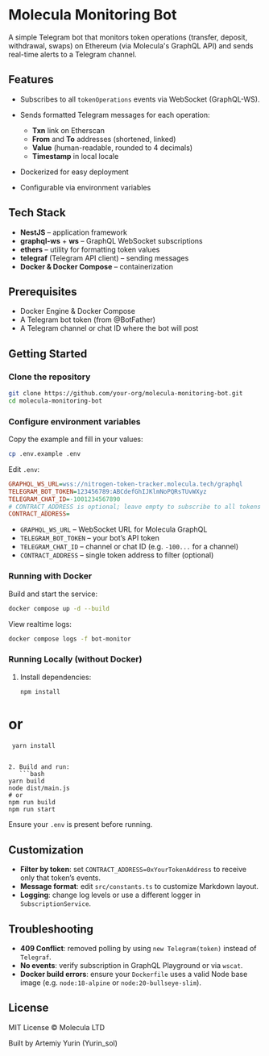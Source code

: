 # Molecula Monitoring Bot

A simple Telegram bot that monitors token operations (transfer, deposit, withdrawal, swaps) on Ethereum (via Molecula's GraphQL API) and sends real-time alerts to a Telegram channel.

## Features

- Subscribes to all `tokenOperations` events via WebSocket (GraphQL-WS).
- Sends formatted Telegram messages for each operation:

  - **Txn** link on Etherscan
  - **From** and **To** addresses (shortened, linked)
  - **Value** (human-readable, rounded to 4 decimals)
  - **Timestamp** in local locale

- Dockerized for easy deployment
- Configurable via environment variables

## Tech Stack

- **NestJS** – application framework
- **graphql-ws** + **ws** – GraphQL WebSocket subscriptions
- **ethers** – utility for formatting token values
- **telegraf** (Telegram API client) – sending messages
- **Docker & Docker Compose** – containerization

## Prerequisites

- Docker Engine & Docker Compose
- A Telegram bot token (from @BotFather)
- A Telegram channel or chat ID where the bot will post

## Getting Started

### Clone the repository

```bash
git clone https://github.com/your-org/molecula-monitoring-bot.git
cd molecula-monitoring-bot
```

### Configure environment variables

Copy the example and fill in your values:

```bash
cp .env.example .env
```

Edit `.env`:

```ini
GRAPHQL_WS_URL=wss://nitrogen-token-tracker.molecula.tech/graphql
TELEGRAM_BOT_TOKEN=123456789:ABCdefGhIJKlmNoPQRsTUvWXyz
TELEGRAM_CHAT_ID=-1001234567890
# CONTRACT_ADDRESS is optional; leave empty to subscribe to all tokens
CONTRACT_ADDRESS=
```

- `GRAPHQL_WS_URL` – WebSocket URL for Molecula GraphQL
- `TELEGRAM_BOT_TOKEN` – your bot’s API token
- `TELEGRAM_CHAT_ID` – channel or chat ID (e.g. `-100...` for a channel)
- `CONTRACT_ADDRESS` – single token address to filter (optional)

### Running with Docker

Build and start the service:

```bash
docker compose up -d --build
```

View realtime logs:

```bash
docker compose logs -f bot-monitor
```

### Running Locally (without Docker)

1. Install dependencies:

   ```bash
   npm install
   ```

# or

```bash
 yarn install
```

````

2. Build and run:
   ```bash
yarn build
node dist/main.js
# or
npm run build
npm run start
````

Ensure your `.env` is present before running.

## Customization

- **Filter by token**: set `CONTRACT_ADDRESS=0xYourTokenAddress` to receive only that token’s events.
- **Message format**: edit `src/constants.ts` to customize Markdown layout.
- **Logging**: change log levels or use a different logger in `SubscriptionService`.

## Troubleshooting

- **409 Conflict**: removed polling by using `new Telegram(token)` instead of `Telegraf`.
- **No events**: verify subscription in GraphQL Playground or via `wscat`.
- **Docker build errors**: ensure your `Dockerfile` uses a valid Node base image (e.g. `node:18-alpine` or `node:20-bullseye-slim`).

## License

MIT License © Molecula LTD

Built by Artemiy Yurin (Yurin_sol)
